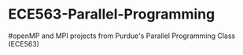 # ECE563-Parallel-Programming

#openMP and MPI projects from Purdue's Parallel Programming Class (ECE563)
